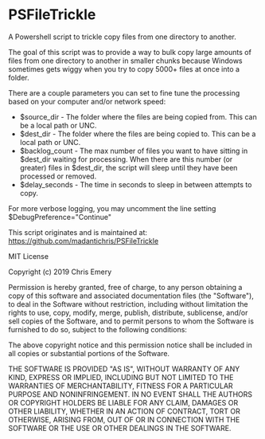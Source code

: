 # PSFileTrickle
A Powershell script to trickle copy files from one directory to another.

The goal of this script was to provide a way to bulk copy large amounts of files from one directory to another in smaller chunks because Windows sometimes gets wiggy when you try to copy 5000+ files at once into a folder.

There are a couple parameters you can set to fine tune the processing based on your computer and/or network speed:
* $source_dir - The folder where the files are being copied from.  This can be a local path or UNC.
* $dest_dir - The folder where the files are being copied to.  This can be a local path or UNC.
* $backlog_count - The max number of files you want to have sitting in $dest_dir waiting for processing.  When there are this number (or greater) files in $dest_dir, the script will sleep until they have been processed or removed.
* $delay_seconds - The time in seconds to sleep in between attempts to copy.

For more verbose logging, you may uncomment the line setting $DebugPreference="Continue"


This script originates and is maintained at: https://github.com/madantichris/PSFileTrickle

MIT License

Copyright (c) 2019 Chris Emery

Permission is hereby granted, free of charge, to any person obtaining a copy
of this software and associated documentation files (the "Software"), to deal
in the Software without restriction, including without limitation the rights
to use, copy, modify, merge, publish, distribute, sublicense, and/or sell
copies of the Software, and to permit persons to whom the Software is
furnished to do so, subject to the following conditions:

The above copyright notice and this permission notice shall be included in all
copies or substantial portions of the Software.

THE SOFTWARE IS PROVIDED "AS IS", WITHOUT WARRANTY OF ANY KIND, EXPRESS OR
IMPLIED, INCLUDING BUT NOT LIMITED TO THE WARRANTIES OF MERCHANTABILITY,
FITNESS FOR A PARTICULAR PURPOSE AND NONINFRINGEMENT. IN NO EVENT SHALL THE
AUTHORS OR COPYRIGHT HOLDERS BE LIABLE FOR ANY CLAIM, DAMAGES OR OTHER
LIABILITY, WHETHER IN AN ACTION OF CONTRACT, TORT OR OTHERWISE, ARISING FROM,
OUT OF OR IN CONNECTION WITH THE SOFTWARE OR THE USE OR OTHER DEALINGS IN THE
SOFTWARE.
